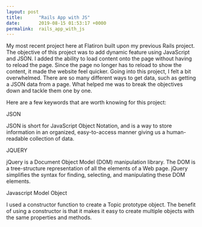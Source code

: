 ```yaml
---
layout: post
title:      "Rails App with JS"
date:       2019-08-15 01:53:17 +0000
permalink:  rails_app_with_js
---
```



My most recent project here at Flatiron built upon my previous Rails project. The objective of this project was to add dynamic feature using JavaScript and JSON. I added the ability to load content onto the page without having to reload the page. Since the page no longer has to reload to show the content, it made the website feel quicker. Going into this project, I felt a bit overwhelmed. There are so many different ways to get data, such as getting a JSON data from a page. What helped me was to break the objectives down and tackle them one by one.

Here are a few keywords that are worth knowing for this project:

JSON

JSON is short for JavaScript Object Notation, and is a way to store information in an organized, easy-to-access manner giving us a human-readable collection of data.

JQUERY

jQuery is a Document Object Model (DOM) manipulation library. The DOM is a tree-structure representation of all the elements of a Web page. jQuery simplifies the syntax for finding, selecting, and manipulating these DOM elements.

Javascript Model Object

I used a constructor function to create a Topic prototype object. The benefit of using a constructor is that it makes it easy to create multiple objects with the same properties and methods.


